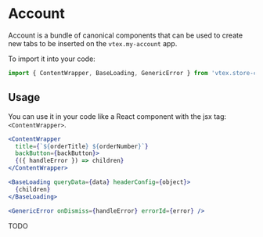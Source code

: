 # Account
Account is a bundle of canonical components that can be used to create new tabs to be inserted on the `vtex.my-account` app.

To import it into your code: 
```js
import { ContentWrapper, BaseLoading, GenericError } from 'vtex.store-components/Account'
```

## Usage
You can use it in your code like a React component with the jsx tag: `<ContentWrapper>`. 
```jsx
<ContentWrapper  
  title={`${orderTitle} ${orderNumber}`}
  backButton={backButton}> 
  {({ handleError }) => children}
</ContentWrapper>
```

```jsx
<BaseLoading queryData={data} headerConfig={object}>
  {children}
</BaseLoading>
```

```jsx
<GenericError onDismiss={handleError} errorId={error} />
```

TODO



